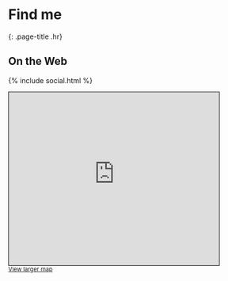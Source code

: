 # Find me
{: .page-title .hr}


## On the Web

{% include social.html %}

<div style=" display: table-cell; vertical-align: top;">  
  <iframe width="425" height="350" frameborder="0" scrolling="no" marginheight="0" marginwidth="0" src="https://www.openstreetmap.org/export/embed.html?bbox=1.4507853984832766%2C43.59960030501525%2C1.4597976207733157%2C43.6046114707667&amp;layer=mapnik&amp;marker=43.60209944545912%2C1.4552856842055917" style="border: 1px solid black"></iframe><br/>
  <small><a href="https://www.openstreetmap.org/?mlat=43.60210&amp;mlon=1.45529#map=17/43.60211/1.45529" target="_blank">View larger map</a></small>
</div>


